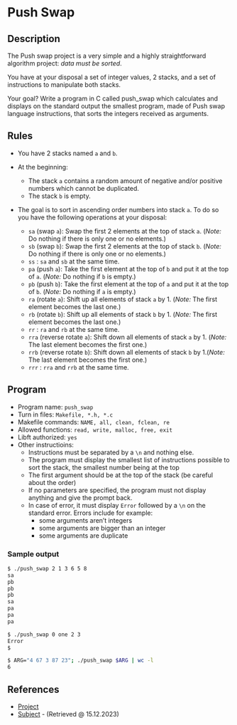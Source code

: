 # Push Swap

## Description

The Push swap project is a very simple and a highly straightforward algorithm project: *data must be sorted*.

You have at your disposal a set of integer values, 2 stacks, and a set of instructions to manipulate both stacks.

Your goal? Write a program in C called push_swap which calculates and displays on the standard output the smallest program, made of Push swap language instructions, that sorts the integers received as arguments.

## Rules

* You have 2 stacks named `a` and `b`.

* At the beginning:
	- The stack `a` contains a random amount of negative and/or positive numbers which cannot be duplicated.
	- The stack `b` is empty.

* The goal is to sort in ascending order numbers into stack `a`. To do so you have the following operations at your disposal:
	- `sa` (swap `a`): Swap the first 2 elements at the top of stack `a`. (*Note:* Do nothing if there is only one or no elements.)
	- `sb` (swap `b`): Swap the first 2 elements at the top of stack `b`. (*Note:* Do nothing if there is only one or no elements.)
	- `ss` : `sa` and `sb` at the same time.
	- `pa` (push `a`): Take the first element at the top of `b` and put it at the top of `a`. (*Note:* Do nothing if `b` is empty.)
	- `pb` (push `b`): Take the first element at the top of `a` and put it at the top of `b`. (*Note:* Do nothing if `a` is empty.)
	- `ra` (rotate `a`): Shift up all elements of stack `a` by 1. (*Note:* The first element becomes the last one.)
	- `rb` (rotate `b`): Shift up all elements of stack `b` by 1. (*Note:* The first element becomes the last one.)
	- `rr` : `ra` and `rb` at the same time.
	- `rra` (reverse rotate `a`): Shift down all elements of stack `a` by 1. (*Note:* The last element becomes the first one.)
	- `rrb` (reverse rotate `b`): Shift down all elements of stack `b` by 1.(*Note:* The last element becomes the first one.)
	- `rrr` : `rra` and `rrb` at the same time.

## Program

* Program name: `push_swap`
* Turn in files: `Makefile, *.h, *.c`
* Makefile commands: `NAME, all, clean, fclean, re`
* Allowed functions: `read, write, malloc, free, exit`
* Libft authorized: `yes`
* Other instructioins:
	- Instructions must be separated by a `\n` and nothing else.
	- The program must display the smallest list of instructions possible to sort the stack, the smallest number being at the top
	- The first argument should be at the top of the stack (be careful about the order)
	- If no parameters are specified, the program must not display anything and give the prompt back.
	- In case of error, it must display `Error` followed by a `\n` on the standard error. Errors include for example:
		* some arguments aren’t integers
		* some arguments are bigger than an integer
		* some arguments are duplicate

### Sample output

```bash
$ ./push_swap 2 1 3 6 5 8
sa
pb
pb
pb
sa
pa
pa
pa
```

```bash
$ ./push_swap 0 one 2 3
Error
$
```

```bash
$ ARG="4 67 3 87 23"; ./push_swap $ARG | wc -l
6
```

## References

- [Project](https://projects.intra.42.fr/projects/42cursus-push_swap)
- [Subject](https://cdn.intra.42.fr/pdf/pdf/111156/en.subject.pdf) - (Retrieved @ 15.12.2023)